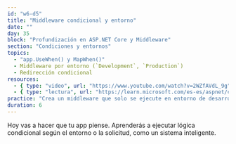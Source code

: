 ```yaml
---
id: "w6-d5"
title: "Middleware condicional y entorno"
date: ""
day: 35
block: "Profundización en ASP.NET Core y Middleware"
section: "Condiciones y entornos"
topics:
  - "app.UseWhen() y MapWhen()"
  - Middleware por entorno (`Development`, `Production`)
  - Redirección condicional
resources:
  - { type: "video", url: "https://www.youtube.com/watch?v=2WZfAVdL_9g" }
  - { type: "lectura", url: "https://learn.microsoft.com/es-es/aspnet/core/fundamentals/middleware/extensibility" }
practice: "Crea un middleware que solo se ejecute en entorno de desarrollo y redirija si el usuario no está autenticado."
duration: 6
---
```


Hoy vas a hacer que tu app piense. Aprenderás a ejecutar lógica condicional según el entorno o la solicitud, como un sistema inteligente.
